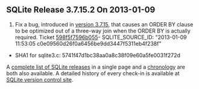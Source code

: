 ## SQLite Release 3\.7\.15\.2 On 2013\-01\-09

1. Fix a bug, introduced in [version 3\.7\.15](../releaselog/3_7_15.html), that causes an ORDER BY clause
 to be optimized out of a three\-way join when the ORDER BY is actually
 required. 
 Ticket [598f5f7596b055](https://www.sqlite.org/src/info/598f5f7596b055)- SQLITE\_SOURCE\_ID:
 "2013\-01\-09 11:53:05 c0e09560d26f0a6456be9dd3447f5311eb4f238f"
- SHA1 for sqlite3\.c: 5741f47d1bc38aa0a8c38f09e60a5fe0031f272d



A [complete list of SQLite releases](../changes.html)
 in a single page and a [chronology](../chronology.html) are both also available.
 A detailed history of every
 check\-in is available at
 [SQLite version control site](https://www.sqlite.org/src/timeline).


